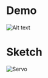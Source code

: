 # Demo

 ![ Alt text](https://media.giphy.com/media/pYDXvQWbndilUeBm0L/giphy.gif)

# Sketch

![Servo](https://user-images.githubusercontent.com/77547655/126831755-1b4a967b-4c24-4eb4-9b1a-49b047982570.png)
